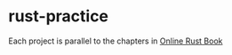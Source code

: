# rust-practice

Each project is parallel to the chapters in [Online Rust Book](https://doc.rust-lang.org/book/title-page.html)